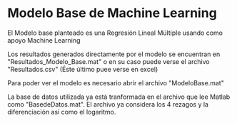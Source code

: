 # Modelo Base de Machine Learning

El Modelo base planteado es una Regresión Lineal Múltiple usando como apoyo Machine Learning

Los resultados generados directamente por el modelo se encuentran en "Resultados_Modelo_Base.mat" o en su caso puede verse el archivo "Resultados.csv" (Éste último puee verse en excel)

Para poder ver el modelo es necesario abrir el archivo "ModeloBase.mat"

La base de datos utilizada ya está tranformada en el archivo que lee Matlab como "BasedeDatos.mat". El archivo ya considera los 4 rezagos y la diferenciación así como el logaritmo.
